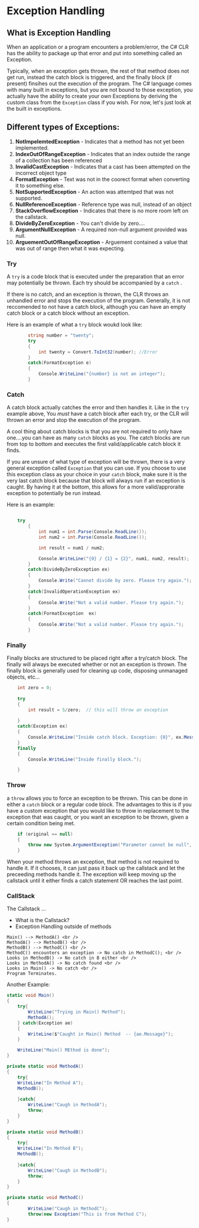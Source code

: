 # Exception Handling

## What is Exception Handling

When an application or a program encounters a problem/error, the C# CLR has the ability to package up that error and put into something called an Exception.

Typically, when an exception gets thrown, the rest of that method does not get run, instead the catch block is triggered, and the finally block (if present) finsihes out the 
execution of the program. 
The C# language comes with many built in exceptions, but you are not bound to those exception, you actually have the ability to create your own Exceptions by deriving the 
custom class from the `Exception` class if you wish. For now, let's just look at the built in exceptions. 

## Different types of Exceptions:

1. **NotImpelemtedException** - Indicates that a method has not yet been implemented. 
1. **IndexOutOfRangeException** - Indicates that an index outside the range of a collection has been referenced
1. **InvalidCastException** -  Indicates that a cast has been attempted on the incorrect object type
1. **FormatException** - Text was not in the coorect format when converting it to something else.
1. **NotSupportedException** - An action was attemtped that was not supported.
1. **NullReferenceException** - Reference type was null, instead of an object
1. **StackOverflowException** - Indicates that there is no more room left on the callstack. 
1. **DivideByZeroException** - You can't divide by zero....
1. **ArgumentNullException** - A required non-null argument provided was null.
1. **ArguementOutOfRangeException** - Arguement contained a value that was out of range then what it was expecting. 

### Try

 A `try` is a code block that is executed under the preparation that an error may potentially be thrown. Each try should be accompanied by a 
 `catch` . 

If there is no catch, and an exception is thrown, the CLR throws an unhandled error and stops the execution of the program. 
Generally, it is not reccomended to not have a catch block, although you can have an empty catch block or a catch block without an exception. 

Here is an example of what a `try` block woukd look like:

```csharp
		string number = "twenty";
		try
		{
			int twenty = Convert.ToInt32(number); //Error
		}
		catch(FormatException e)
		{
			Console.WriteLine("{number} is not an integer");
		}
```

### Catch

A catch block actually catches the error and then handles it. Like in the `try` example above, You *must* have a catch block after each try, or the CLR will thrown
an error and stop the execution of the program.

A cool thing about catch blocks is that you are not required to only have one....you can have as many `catch` blocks as you. The catch blocks are run from top to bottom and executes
the first valid/applicable catch block it finds. 

If you are unsure of what type of exception will be thrown, there is a very general exception called `Exception` that you can use. If you choose to use
this exception class as your choice in your `catch` block, make sure it is the very last catch block because that block will always run if an exception is caught. 
By having it at the bottom, this allows for a more valid/approraite exception to potentially be run instead. 

Here is an example:

```csharp

	try
        {
            int num1 = int.Parse(Console.ReadLine());
            int num2 = int.Parse(Console.ReadLine());

            int result = num1 / num2;

            Console.WriteLine("{0} / {1} = {2}", num1, num2, result);
        }
        catch(DivideByZeroException ex)
        {
            Console.Write("Cannot divide by zero. Please try again.");
        }
        catch(InvalidOperationException ex)
        {
            Console.Write("Not a valid number. Please try again.");
        }
        catch(FormatException  ex)
        {
            Console.Write("Not a valid number. Please try again.");
        }

```

### Finally

Finally blocks are structured to be placed right after a try/catch block. The finally will always be executed whether or not an exception is thrown. 
The finally block is generally used for cleaning up code, disposing unmanaged objects, etc...

```csharp
    int zero = 0;    
    
    try
    {
        int result = 5/zero;  // this will throw an exception       
            
    }
    catch(Exception ex)
    {
        Console.WriteLine("Inside catch block. Exception: {0}", ex.Message );
    }
    finally
    {
        Console.WriteLine("Inside finally block.");

    }

```

### Throw

a `throw` allows you to force an exception to be thrown. This can be done in either a `catch` block or a regular code block.
The advantages to this is if you have a custom exception that you would like to throw in replacement to the exception that was caught, or
you want an exception to be thrown, given a certain condition being met. 


```csharp
    if (original == null)
    {
        throw new System.ArgumentException("Parameter cannot be null", "original");
    }

```
When your method throws an exception, that method is not required to handle it. If it chooses, it can just pass it back up the callstack and let the preceeding methods
handle it. The exception will keep moving up the callstack until it either finds a catch statement OR reaches the last point. 

### CallStack

The Callstack ...

- What is the Callstack?
- Exception Handling outside of methods

```
Main() --> MethodA() <br />
MethodA() --> MethodB() <br />
MethodB() --> MethodC() <br />
MethodC() encounters an exception -> No catch in MethodC(); <br />
Looks in MethodB() -> No catch in B either <br />
Looks in MethodA() -> No catch found <br />
Looks in Main() -> No catch <br />
Program Terminates. 

```

Another Example:

```csharp
static void Main()
{
	try{
		WriteLine("Trying in Main() Method");
		MethodA();
	} catch(Exception ae)
	{
		WriteLine($"Caught in Main() Method  -- {ae.Message}");
	}

	WriteLine("Main() MEthod is done");
}

private static void MethodA()
{
	try{
	WriteLine("In Method A");
	MethodB();
	
	}catch{
		WriteLine("Caugh in MethodA");
		throw;
	}
}

private static void MethodB()
{
	try{
	WriteLine("In Method B");
	MethodB();
	
	}catch{
		WriteLine("Caugh in MethodB");
		throw;
	}
}

private static void MethodC()
{
		WriteLine("Caugh in MethodC");
		throw(new Exception("This is from Method C");
}
```